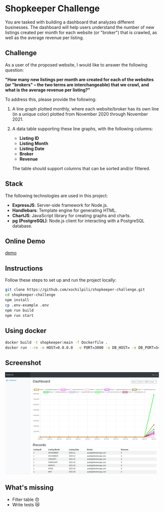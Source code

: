 # Shopkeeper Challenge

You are tasked with building a dashboard that analyzes different businesses. The dashboard will help users understand the number of new listings created per month for each website (or "broker") that is crawled, as well as the average revenue per listing.

## Challenge

As a user of the proposed website, I would like to answer the following question:

**"How many new listings per month are created for each of the websites (or "brokers" – the two terms are interchangeable) that we crawl, and what is the average revenue per listing?"**

To address this, please provide the following:

1. A line graph plotted monthly, where each website/broker has its own line (in a unique color) plotted from November 2020 through November 2021.
2. A data table supporting these line graphs, with the following columns:

   - **Listing ID**
   - **Listing Month**
   - **Listing Date**
   - **Broker**
   - **Revenue**

   The table should support columns that can be sorted and/or filtered.

## Stack

The following technologies are used in this project:

- **ExpressJS**: Server-side framework for Node.js.
- **Handlebars**: Template engine for generating HTML.
- **ChartJS**: JavaScript library for creating graphs and charts.
- **pg (PostgreSQL)**: Node.js client for interacting with a PostgreSQL database.

## Online Demo

[demo](https://api.paranoids.us/shopkeeper)

## Instructions

Follow these steps to set up and run the project locally:

```sh
git clone https://github.com/xochilpili/shopkeeper-challenge.git
cd shopkeeper-challenge
npm install
cp .env-example .env
npm run build
npm run start
```

## Using docker

```sh
docker build -t shopkeeper:main -f Dockerfile .
docker run --rm -e HOST=0.0.0.0  -e PORT=3000 -e DB_HOST= -e DB_PORT=5432 -e DB_USERNAME="" -e DB_PASSWORD="" -e DB_NAME="" -p 3000:3000 shopkeepr:main
```

## Screenshot

![alt text](image.png)

## What's missing

- Filter table 😞
- Write tests 😿
